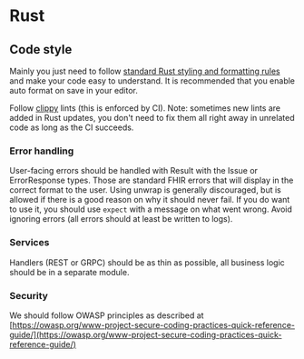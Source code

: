 # Rust

## Code style

Mainly you just need to follow [standard Rust styling and formatting rules](https://github.com/rust-lang/fmt-rfcs/blob/master/guide/guide.md) and make your code easy to understand. It is recommended that you enable auto format on save in your editor.

Follow [clippy](https://doc.rust-lang.org/stable/clippy/usage.html) lints (this is enforced by CI). Note: sometimes new lints are added in Rust updates, you don't need to fix them all right away in unrelated code as long as the CI succeeds.

### Error handling

User-facing errors should be handled with Result with the Issue or ErrorResponse types. Those are standard FHIR errors that will display in the correct format to the user. Using unwrap is generally discouraged, but is allowed if there is a good reason on why it should never fail. If you do want to use it, you should use `expect` with a message on what went wrong. Avoid ignoring errors (all errors should at least be written to logs).

### Services

Handlers (REST or GRPC) should be as thin as possible, all business logic should be in a separate module.

### Security

We should follow OWASP principles as described at [https://owasp.org/www-project-secure-coding-practices-quick-reference-guide/](https://owasp.org/www-project-secure-coding-practices-quick-reference-guide/)
